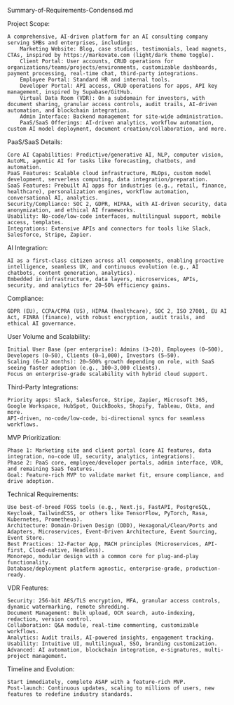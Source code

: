 Summary-of-Requirements-Condensed.md

Project Scope:

    A comprehensive, AI-driven platform for an AI consulting company serving SMBs and enterprises, including:
        Marketing Website: Blog, case studies, testimonials, lead magnets, CTAs, inspired by https://markovate.com (light/dark theme toggle).
        Client Portal: User accounts, CRUD operations for organizations/teams/projects/environments, customizable dashboards, payment processing, real-time chat, third-party integrations.
        Employee Portal: Standard HR and internal tools.
        Developer Portal: API access, CRUD operations for apps, API key management, inspired by Supabase/GitHub.
        Virtual Data Room (VDR): On a subdomain for investors, with document sharing, granular access controls, audit trails, AI-driven automation, and blockchain integration.
        Admin Interface: Backend management for site-wide administration.
        PaaS/SaaS Offerings: AI-driven analytics, workflow automation, custom AI model deployment, document creation/collaboration, and more.

PaaS/SaaS Details:

    Core AI Capabilities: Predictive/generative AI, NLP, computer vision, AutoML, agentic AI for tasks like forecasting, chatbots, and automation.
    PaaS Features: Scalable cloud infrastructure, MLOps, custom model development, serverless computing, data integration/preparation.
    SaaS Features: Prebuilt AI apps for industries (e.g., retail, finance, healthcare), personalization engines, workflow automation, conversational AI, analytics.
    Security/Compliance: SOC 2, GDPR, HIPAA, with AI-driven security, data anonymization, and ethical AI frameworks.
    Usability: No-code/low-code interfaces, multilingual support, mobile access, templates.
    Integrations: Extensive APIs and connectors for tools like Slack, Salesforce, Stripe, Zapier.

AI Integration:

    AI as a first-class citizen across all components, enabling proactive intelligence, seamless UX, and continuous evolution (e.g., AI chatbots, content generation, analytics).
    Embedded in infrastructure, data layers, microservices, APIs, security, and analytics for 20–50% efficiency gains.

Compliance:

    GDPR (EU), CCPA/CPRA (US), HIPAA (healthcare), SOC 2, ISO 27001, EU AI Act, FINRA (finance), with robust encryption, audit trails, and ethical AI governance.

User Volume and Scalability:

    Initial User Base (per enterprise): Admins (3–20), Employees (0–500), Developers (0–50), Clients (0–1,000), Investors (5–50).
    Scaling (6–12 months): 20–500% growth depending on role, with SaaS seeing faster adoption (e.g., 100–3,000 clients).
    Focus on enterprise-grade scalability with hybrid cloud support.

Third-Party Integrations:

    Priority apps: Slack, Salesforce, Stripe, Zapier, Microsoft 365, Google Workspace, HubSpot, QuickBooks, Shopify, Tableau, Okta, and more.
    API-driven, no-code/low-code, bi-directional syncs for seamless workflows.

MVP Prioritization:

    Phase 1: Marketing site and client portal (core AI features, data integration, no-code UI, security, analytics, integrations).
    Phase 2: PaaS core, employee/developer portals, admin interface, VDR, and remaining SaaS features.
    Goal: Feature-rich MVP to validate market fit, ensure compliance, and drive adoption.

Technical Requirements:

    Use best-of-breed FOSS tools (e.g., Next.js, FastAPI, PostgreSQL, Keycloak, TailwindCSS, or others like TensorFlow, PyTorch, Rasa, Kubernetes, Prometheus).
    Architecture: Domain-Driven Design (DDD), Hexagonal/Clean/Ports and Adapters, Microservices, Event-Driven Architecture, Event Sourcing, Event Store.
    Best Practices: 12-Factor App, MACH principles (Microservices, API-first, Cloud-native, Headless).
    Monorepo, modular design with a common core for plug-and-play functionality.
    Database/deployment platform agnostic, enterprise-grade, production-ready.

VDR Features:

    Security: 256-bit AES/TLS encryption, MFA, granular access controls, dynamic watermarking, remote shredding.
    Document Management: Bulk upload, OCR search, auto-indexing, redaction, version control.
    Collaboration: Q&A module, real-time commenting, customizable workflows.
    Analytics: Audit trails, AI-powered insights, engagement tracking.
    Usability: Intuitive UI, multilingual, SSO, branding customization.
    Advanced: AI automation, blockchain integration, e-signatures, multi-project management.

Timeline and Evolution:

    Start immediately, complete ASAP with a feature-rich MVP.
    Post-launch: Continuous updates, scaling to millions of users, new features to redefine industry standards.
